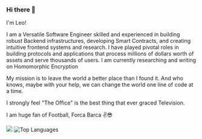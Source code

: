 ### Hi there 👋
I'm Leo! 


I am a Versatile Software Engineer skilled and experienced in building robust Backend infrastructures, developing Smart Contracts, and creating intuitive frontend systems and research.
I have played pivotal roles in building protocols and applications that process millions of dollars worth of assets and serve thousands of users. 
I am currently researching and writing on Homomorphic Encryption
 
My mission is to leave the world a better place than I found it. And who knows, maybe with your help, we can change the world one line of code at a time.

I strongly feel "The Office" is the best thing that ever graced Television.

I am huge fan of Football, Forca Barca ✌️😎 



![](https://komarev.com/ghpvc/?username=leodarkseid&color=dc143c)
![Top Languages](https://github-readme-stats.vercel.app/api/top-langs/?username=leodarkseid&langs_count=20)

<!--
**leodarkseid/leodarkseid** is a ✨ _special_ ✨ repository because its `README.md` (this file) appears on your GitHub profile.


### Languages Used





[![Anurag's GitHub stats](https://github-readme-stats.vercel.app/api?username=leodarkseid)](https://github.com/anuraghazra/github-readme-stats)
Here are some ideas to get you started:

- 🔭 I’m currently working on ...
- 🌱 I’m currently learning ...
- 👯 I’m looking to collaborate on ...
- 🤔 I’m looking for help with ...
- 💬 Ask me about ...
- 📫 How to reach me: ...
- 😄 Pronouns: ...
- ⚡ Fun fact: ...
-->

